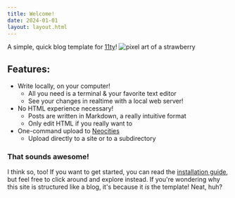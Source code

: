 ```yaml
---
title: Welcome!
date: 2024-01-01
layout: layout.html
---
```

A simple, quick blog template for [11ty](https://www.11ty.dev/)!
![pixel art of a strawberry](/assets/images/berrysprite.png)

## Features:
- Write locally, on your computer!
    - All you need is a terminal & your favorite text editor
    - See your changes in realtime with a local web server!
- No HTML experience necessary!
    - Posts are written in Markdown, a really intuitive format
    - Only edit HTML if you really want to
- One-command upload to [Neocities](https://neocities.org/)
    - Upload directly to a site or to a subdirectory


### That sounds awesome!
I think so, too! If you want to get started, you can read the [installation guide](posts/example_posts/installation), but feel free to click around and explore instead. If you're wondering why this site is structured like a blog, it's because it *is* the template! Neat, huh?